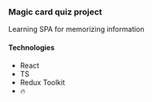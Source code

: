 ### Magic card quiz project
Learning SPA for memorizing information

#### Technologies
- React
- TS
- Redux Toolkit
- 🔥
